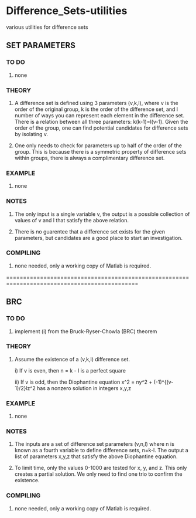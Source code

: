 # Difference_Sets-utilities
various utilities for difference sets

<h2> SET PARAMETERS </h2> 
<h3> TO DO </h3>

1) none

<h3>THEORY</h3>

1) A difference set is defined using 3 parameters (v,k,l), where v is the order of the original group, k is the order of the difference set, and l number of ways you can represent each element in the difference set. There is a relation between all three parameters: k(k-1)=l(v-1). Given the order of the group, one can find potential candidates for difference sets by isolating v.

2) One only needs to check for parameters up to half of the order of the group. This is because there is a symmetric property of difference sets within groups, there is always a complimentary difference set.

<h3>EXAMPLE</h3>

1) none

<h3>NOTES</h3>

1) The only input is a single variable v, the output is a possible collection of values of v and l that satisfy the above relation.

2) There is no guarentee that a difference set exists for the given parameters, but candidates are a good place to start an investigation.

<h3>COMPILING</h3>

1) none needed, only a working copy of Matlab is required.

=============================================================================================

<h2>BRC</h2>
<h3>TO DO</h3>

1) implement (i) from the Bruck-Ryser-Chowla (BRC) theorem

<h3>THEORY</h3>

1) Assume the existence of a (v,k,l) difference set. 

	i) If v is even, then n = k - l is a perfect square
		
	ii) If v is odd, then the Diophantine equation x^2 = ny^2 + (-1)^{(v-1)/2}lz^2 has a nonzero solution in integers x,y,z

<h3>EXAMPLE</h3>

1) none

<h3>NOTES</h3>

1) The inputs are a set of difference set parameters (v,n,l) where n is known as a fourth variable to define difference sets, n=k-l. The output a list of parameters x,y,z that satisfy the above Diophantine equation.

2) To limit time, only the values 0-1000 are tested for x, y, and z. This only creates a partial solution. We only need to find one trio to confirm the existence. 

<h3>COMPILING</h3>

1) none needed, only a working copy of Matlab is required.
